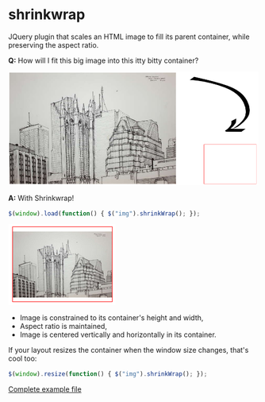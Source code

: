 shrinkwrap
==========

JQuery plugin that scales an HTML image to fill its parent container, while preserving the aspect ratio.

**Q:** How will I fit this big image into this itty bitty container?

<img src="./itty.png">


**A:** With Shrinkwrap!

```javascript
$(window).load(function() { $("img").shrinkWrap(); });
```

<img src="boxed.png">

* Image is constrained to its container's height and width,
* Aspect ratio is maintained,
* Image is centered vertically and horizontally in its container.

If your layout resizes the container when the window size changes, that's cool too:

```javascript
$(window).resize(function() { $("img").shrinkWrap(); });
```


[Complete example file](./demo.html)

